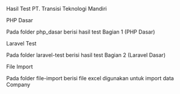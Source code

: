 Hasil Test PT. Transisi Teknologi Mandiri

PHP Dasar

Pada folder php_dasar berisi hasil test Bagian 1 (PHP Dasar)

Laravel Test

Pada folder laravel-test berisi hasil test Bagian 2 (Laravel Dasar)

File Import

Pada folder file-import berisi file excel digunakan untuk import data Company
